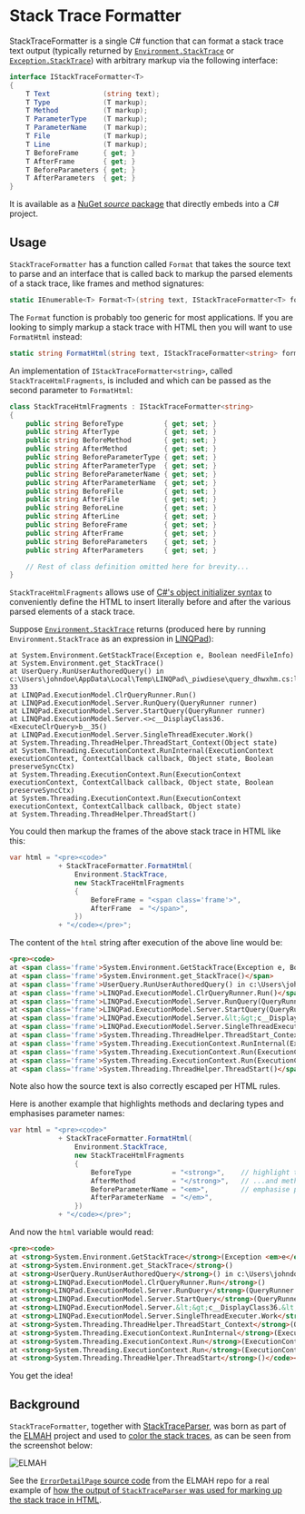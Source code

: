 # Stack Trace Formatter

StackTraceFormatter is a single C# function that can format a stack trace text
output (typically returned by [`Environment.StackTrace`][envst] or
[`Exception.StackTrace`][exst]) with arbitrary markup via the following
interface:

```c#
interface IStackTraceFormatter<T>
{
    T Text             (string text);
    T Type             (T markup);
    T Method           (T markup);
    T ParameterType    (T markup);
    T ParameterName    (T markup);
    T File             (T markup);
    T Line             (T markup);
    T BeforeFrame      { get; }
    T AfterFrame       { get; }
    T BeforeParameters { get; }
    T AfterParameters  { get; }
}
```

It is available as a [NuGet *source* package][srcpkg] that directly embeds into
a C# project.

## Usage

`StackTraceFormatter` has a function called `Format` that takes the source
text to parse and an interface that is called back to markup the parsed
elements of a stack trace, like frames and method signatures:

```c#
static IEnumerable<T> Format<T>(string text, IStackTraceFormatter<T> formatter)
```

The `Format` function is probably too generic for most applications. If you are
looking to simply markup a stack trace with HTML then you will want to use
`FormatHtml` instead:

```c#
static string FormatHtml(string text, IStackTraceFormatter<string> formatter)
```

An implementation of `IStackTraceFormatter<string>`, called
`StackTraceHtmlFragments`, is included and which can be passed as the second
parameter to `FormatHtml`:

```c#
class StackTraceHtmlFragments : IStackTraceFormatter<string>
{
    public string BeforeType          { get; set; }
    public string AfterType           { get; set; }
    public string BeforeMethod        { get; set; }
    public string AfterMethod         { get; set; }
    public string BeforeParameterType { get; set; }
    public string AfterParameterType  { get; set; }
    public string BeforeParameterName { get; set; }
    public string AfterParameterName  { get; set; }
    public string BeforeFile          { get; set; }
    public string AfterFile           { get; set; }
    public string BeforeLine          { get; set; }
    public string AfterLine           { get; set; }
    public string BeforeFrame         { get; set; }
    public string AfterFrame          { get; set; }
    public string BeforeParameters    { get; set; }
    public string AfterParameters     { get; set; }

    // Rest of class definition omitted here for brevity...
}
```

`StackTraceHtmlFragments` allows use of [C#'s object initializer syntax][csobjinit]
to conveniently define the HTML to insert literally before and after the
various parsed elements of a stack trace.

Suppose [`Environment.StackTrace`][envst] returns (produced here by running
`Environment.StackTrace` as an expression in [LINQPad][linqpad]):

    at System.Environment.GetStackTrace(Exception e, Boolean needFileInfo)
    at System.Environment.get_StackTrace()
    at UserQuery.RunUserAuthoredQuery() in c:\Users\johndoe\AppData\Local\Temp\LINQPad\_piwdiese\query_dhwxhm.cs:line 33
    at LINQPad.ExecutionModel.ClrQueryRunner.Run()
    at LINQPad.ExecutionModel.Server.RunQuery(QueryRunner runner)
    at LINQPad.ExecutionModel.Server.StartQuery(QueryRunner runner)
    at LINQPad.ExecutionModel.Server.<>c__DisplayClass36.<ExecuteClrQuery>b__35()
    at LINQPad.ExecutionModel.Server.SingleThreadExecuter.Work()
    at System.Threading.ThreadHelper.ThreadStart_Context(Object state)
    at System.Threading.ExecutionContext.RunInternal(ExecutionContext executionContext, ContextCallback callback, Object state, Boolean preserveSyncCtx)
    at System.Threading.ExecutionContext.Run(ExecutionContext executionContext, ContextCallback callback, Object state, Boolean preserveSyncCtx)
    at System.Threading.ExecutionContext.Run(ExecutionContext executionContext, ContextCallback callback, Object state)
    at System.Threading.ThreadHelper.ThreadStart()

You could then markup the frames of the above stack trace in HTML like this:

```c#
var html = "<pre><code>"
            + StackTraceFormatter.FormatHtml(
                Environment.StackTrace,
                new StackTraceHtmlFragments
                {
                    BeforeFrame = "<span class='frame'>",
                    AfterFrame  = "</span>",
                })
            + "</code></pre>";
```

The content of the `html` string after execution of the above line would be:

```html
<pre><code>
at <span class='frame'>System.Environment.GetStackTrace(Exception e, Boolean needFileInfo)</span>
at <span class='frame'>System.Environment.get_StackTrace()</span>
at <span class='frame'>UserQuery.RunUserAuthoredQuery() in c:\Users\johndoe\AppData\Local\Temp\LINQPad\_piwdiese\query_dhwxhm.cs:line 33</span>
at <span class='frame'>LINQPad.ExecutionModel.ClrQueryRunner.Run()</span>
at <span class='frame'>LINQPad.ExecutionModel.Server.RunQuery(QueryRunner runner)</span>
at <span class='frame'>LINQPad.ExecutionModel.Server.StartQuery(QueryRunner runner)</span>
at <span class='frame'>LINQPad.ExecutionModel.Server.&lt;&gt;c__DisplayClass36.&lt;ExecuteClrQuery&gt;b__35()</span>
at <span class='frame'>LINQPad.ExecutionModel.Server.SingleThreadExecuter.Work()</span>
at <span class='frame'>System.Threading.ThreadHelper.ThreadStart_Context(Object state)</span>
at <span class='frame'>System.Threading.ExecutionContext.RunInternal(ExecutionContext executionContext, ContextCallback callback, Object state, Boolean preserveSyncCtx)</span>
at <span class='frame'>System.Threading.ExecutionContext.Run(ExecutionContext executionContext, ContextCallback callback, Object state, Boolean preserveSyncCtx)</span>
at <span class='frame'>System.Threading.ExecutionContext.Run(ExecutionContext executionContext, ContextCallback callback, Object state)</span>
at <span class='frame'>System.Threading.ThreadHelper.ThreadStart()</span></code></pre>
```

Note also how the source text is also correctly escaped per HTML rules.

Here is another example that highlights methods and declaring types and
emphasises parameter names:

```c#
var html = "<pre><code>"
            + StackTraceFormatter.FormatHtml(
                Environment.StackTrace,
                new StackTraceHtmlFragments
                {
                    BeforeType          = "<strong>",    // highlight type
                    AfterMethod         = "</strong>",   // ...and method
                    BeforeParameterName = "<em>",        // emphasise parameter names
                    AfterParameterName  = "</em>",
                })
            + "</code></pre>";
```

And now the `html` variable would read:

```html
<pre><code>
at <strong>System.Environment.GetStackTrace</strong>(Exception <em>e</em>, Boolean <em>needFileInfo</em>)
at <strong>System.Environment.get_StackTrace</strong>()
at <strong>UserQuery.RunUserAuthoredQuery</strong>() in c:\Users\johndoe\AppData\Local\Temp\LINQPad\_piwdiese\query_dhwxhm.cs:line 33
at <strong>LINQPad.ExecutionModel.ClrQueryRunner.Run</strong>()
at <strong>LINQPad.ExecutionModel.Server.RunQuery</strong>(QueryRunner <em>runner</em>)
at <strong>LINQPad.ExecutionModel.Server.StartQuery</strong>(QueryRunner <em>runner</em>)
at <strong>LINQPad.ExecutionModel.Server.&lt;&gt;c__DisplayClass36.&lt;ExecuteClrQuery&gt;b__35</strong>()
at <strong>LINQPad.ExecutionModel.Server.SingleThreadExecuter.Work</strong>()
at <strong>System.Threading.ThreadHelper.ThreadStart_Context</strong>(Object <em>state</em>)
at <strong>System.Threading.ExecutionContext.RunInternal</strong>(ExecutionContext <em>executionContext</em>, ContextCallback <em>callback</em>, Object <em>state</em>, Boolean <em>preserveSyncCtx</em>)
at <strong>System.Threading.ExecutionContext.Run</strong>(ExecutionContext <em>executionContext</em>, ContextCallback <em>callback</em>, Object <em>state</em>, Boolean <em>preserveSyncCtx</em>)
at <strong>System.Threading.ExecutionContext.Run</strong>(ExecutionContext <em>executionContext</em>, ContextCallback <em>callback</em>, Object <em>state</em>)
at <strong>System.Threading.ThreadHelper.ThreadStart</strong>()</code></pre>
```

You get the idea!

## Background

`StackTraceFormatter`, together with [StackTraceParser][parser], was born as
part of the [ELMAH][elmah] project and used to [color the stack
traces][elmaheg], as can be seen from the screenshot below:

![ELMAH](http://www.hanselman.com/blog/content/binary/Windows-Live-Writer/NuGet-Package-of-the-Week-7---ELMAH-Erro_B9F2/Error_%20System.Web.HttpException%20%5B30158b95-0112-4081-91ab-c5ec7848a12c%5D%20-%20Windows%20Internet%20Explorer%20(74)_2.png)

See the [`ErrorDetailPage` source code][errdp] from the ELMAH repo for a real
example of [how the output of `StackTraceParser` was used for marking up the
stack trace in HTML][elmaheg].

  [envst]: https://msdn.microsoft.com/en-us/library/system.environment.stacktrace(v=vs.110).aspx
  [exst]: https://msdn.microsoft.com/en-us/library/system.exception.stacktrace(v=vs.110).aspx
  [srcpkg]: https://www.nuget.org/packages/StackTraceFormatter.Source
  [elmah]: https://elmah.github.io/
  [elmaheg]: https://bitbucket.org/project-elmah/main/src/2a6b0b5916a6b4913ca5af4c22c4e4fc69f1260d/src/Elmah.AspNet/ErrorDetailPage.cs?at=default#ErrorDetailPage.cs-45
  [errdp]: https://bitbucket.org/project-elmah/main/src/2a6b0b5916a6b4913ca5af4c22c4e4fc69f1260d/src/Elmah.AspNet/ErrorDetailPage.cs?at=default
  [linqpad]: https://www.linqpad.net/
  [parser]: https://github.com/atifaziz/StackTraceParser
  [csobjinit]: https://msdn.microsoft.com/en-us/library/bb384062.aspx
